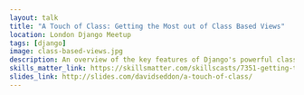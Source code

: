 ```yaml
---
layout: talk
title: "A Touch of Class: Getting the Most out of Class Based Views"
location: London Django Meetup
tags: [django]
image: class-based-views.jpg
description: An overview of the key features of Django's powerful class based views, and why you should use them.
skills_matter_link: https://skillsmatter.com/skillscasts/7351-getting-the-most-out-of-class-based-views
slides_link: http://slides.com/davidseddon/a-touch-of-class/
---
```

